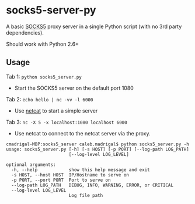 # socks5-server-py

A basic [SOCKS5](https://en.wikipedia.org/wiki/SOCKS#SOCKS5) proxy server in a single Python script (with no 3rd party dependencies).

Should work with Python 2.6+

## Usage

Tab 1: `python socks5_server.py`
* Start the SOCKS5 server on the default port 1080

Tab 2: `echo hello | nc -vv -l 6000`
* Use [netcat](https://en.wikipedia.org/wiki/Netcat) to start a simple server

Tab 3: `nc -X 5 -x localhost:1080 localhost 6000`
* Use netcat to connect to the netcat server via the proxy.

```
cmadrigal-MBP:socks5_server caleb.madrigal$ python socks5_server.py -h
usage: socks5_server.py [-h] [-s HOST] [-p PORT] [--log-path LOG_PATH]
                        [--log-level LOG_LEVEL]

optional arguments:
  -h, --help            show this help message and exit
  -s HOST, --host HOST  IP/Hostname to serve on
  -p PORT, --port PORT  Port to serve on
  --log-path LOG_PATH   DEBUG, INFO, WARNING, ERROR, or CRITICAL
  --log-level LOG_LEVEL
                        Log file path
```

